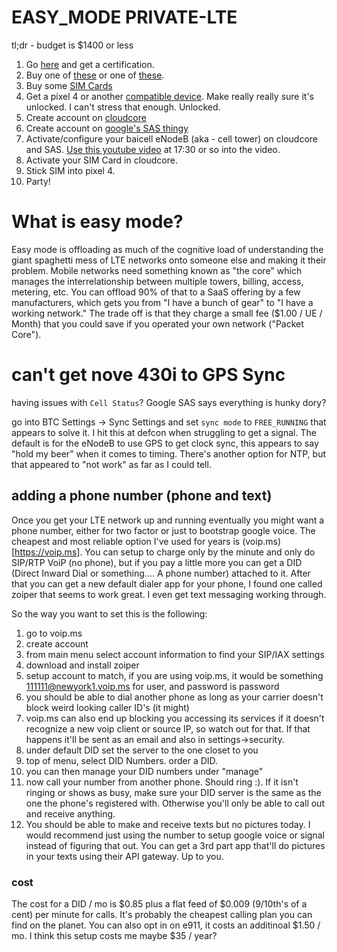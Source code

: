 # EASY_MODE PRIVATE-LTE

tl;dr  - budget is $1400 or less

1. Go [here](https://www.coursera.org/learn/google-cbrs-cpi-training) and get a certification.
2. Buy one of [these](https://na.baicells.com/product/Details?id=d45a2d0a-5dae-41ff-8ffc-8906ec052245) or one of [these](https://store.baicells.com/product/Details?id=c7b62a86-c748-4b71-aeb4-3f01bed0b026).
3. Buy some [SIM Cards](https://store.baicells.com/product/Details?id=3288579c-1dcd-4722-a097-d5aafbd0593b)
4. Get a pixel 4 or another [compatible device](https://ongoalliance.org/certification/fcc-authorized-end-user/). Make really really sure it's unlocked. I can't stress that enough. Unlocked.
5. Create account on [cloudcore](https://cloudcore.baicells.com:4443/)
6. Create account on [google's SAS thingy](https://wirelessconnectivity.google.com/sas/org/7036890946131537609/project/18e4a41e-a86f-44ab-be76-b9c2e15523d6?pli=1&authuser=1&m=m&l=42.67213,-70.50615,958767a,0t,0h&tab=sites&view=table&stackView=)
7. Activate/configure your baicell eNodeB (aka - cell tower) on cloudcore and SAS. [Use this youtube video](https://youtu.be/Rcz8r24J4g8?t=1052) at 17:30 or so into the video.
8. Activate your SIM Card in cloudcore.
9. Stick SIM into pixel 4.
10. Party!


# What is easy mode?
Easy mode is offloading as much of the cognitive load of understanding the giant spaghetti mess of LTE networks onto someone else and making it their problem. Mobile networks need something known as "the core" which manages the interrelationship between multiple towers, billing, access, metering, etc. You can offload 90% of that to a SaaS offering by a few manufacturers, which gets you from "I have a bunch of gear" to "I have a working network." The trade off is that they charge a small fee ($1.00 / UE / Month) that you could save if you operated your own network ("Packet Core").
# can't get nove 430i to GPS Sync

having issues with `Cell Status`?
Google SAS says everything is hunky dory?

go into BTC Settings -> Sync Settings and set `sync mode` to `FREE_RUNNING` that appears to solve it. I hit this at defcon when struggling to get a signal. The default is for the eNodeB to use GPS to get clock sync, this appears to say "hold my beer" when it comes to timing. There's another option for NTP, but that appeared to "not work" as far as I could tell. 

## adding a phone number (phone and text)
Once you get your LTE network up and running eventually you might want a phone number, either for two factor or just to bootstrap google voice. The cheapest and most reliable option I've used for years is (voip.ms)[https://voip.ms]. You can setup to charge only by the minute and only do SIP/RTP VoiP (no phone), but if you pay a little more you can get a DID (Direct Inward Dial or something.... A phone number) attached to it. After that you can get a new default dialer app for your phone, I found one called zoiper that seems to work great. I even get text messaging working through.

So the way you want to set this is the following:
1. go to voip.ms
2. create account
3. from main menu select account information to find your SIP/IAX settings
4. download and install zoiper
5. setup account to match, if you are using voip.ms, it would be something 111111@newyork1.voip.ms for user, and password is password
6. you should be able to dial another phone as long as your carrier doesn't block weird looking caller ID's (it might)
7. voip.ms can also end up blocking you accessing its services if it doesn't recognize a new voip client or source IP, so watch out for that. If that happens it'll be sent as an email and also in settings->security.
8. under default DID set the server to the one closet to you
9. top of menu, select DID Numbers. order a DID.
10. you can then manage your DID numbers under "manage"
11. now call your number from another phone. Should ring :). If it isn't ringing or shows as busy, make sure your DID server is the same as the one the phone's registered with. Otherwise you'll only be able to call out and receive anything.
12. You should be able to make and receive texts but no pictures today. I would recommend just using the number to setup google voice or signal instead of figuring that out. You can get a 3rd part app that'll do pictures in your texts using their API gateway. Up to you.

### cost

The cost for a DID / mo is $0.85 plus a flat feed of $0.009 (9/10th's of a cent) per minute for calls. It's probably the cheapest calling plan you can find on the planet. You can also opt in on e911, it costs an additinoal $1.50 / mo. I think this setup costs me maybe $35 / year?

